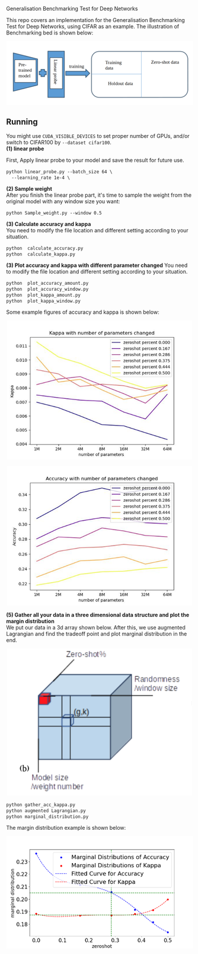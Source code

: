 Generalisation Benchmarking Test for Deep Networks

This repo covers an implementation for the Generalisation Benchmarking Test for Deep Networks, using CIFAR as an example. The illustration of Benchmarking bed is shown below:
<p align="center">
  <img src="figures/benchbed.png" width="700">
</p>


## Running
You might use `CUDA_VISIBLE_DEVICES` to set proper number of GPUs, and/or switch to CIFAR100 by `--dataset cifar100`.  
**(1) linear probe**

First, Apply linear probe to your model and save the result for future use. 
```
python linear_probe.py --batch_size 64 \
  --learning_rate 1e-4 \
```
**(2) Sample weight**  
After you finish the linear probe part, it's time to sample the weight from the original model with any window size you want:
```
python Sample_weight.py --window 0.5
```
**(3) Calculate accuracy and kappa**  
You need to modify the file location and different setting according to your situation. 
```
python  calculate_accuracy.py
python  calculate_kappa.py
```
**(3) Plot accuracy and kappa with different parameter changed** 
You need to modify the file location and different setting according to your situation. 
```
python  plot_accuracy_amount.py
python  plot_accuracy_window.py
python  plot_kappa_amount.py
python  plot_kappa_window.py
```
Some example figures of accuracy and kappa is shown below:
<p align="center">
  <img src="figures/accuracy.jpg" width="500">
</p>

<p align="center">
  <img src="figures/kappa.jpg" width="500">
</p>

**(5) Gather all your data in a three dimensional data structure and plot the margin distribution**  
We put our data in a 3d array shown below. After this, we use augmented Lagrangian and find the tradeoff point and plot marginal distribution in the end. 
<p align="center">
  <img src="figures/data structure.png" width="500">
</p>

```
python gather_acc_kappa.py
python augmented Lagrangian.py
python marginal_distribution.py
```

The margin distribution example is shown below: 
<p align="center">
  <img src="figures/tradeoff.png" width="700">
</p>
